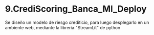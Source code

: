 # 9.CrediScoring_Banca_Ml_Deploy
Se diseño un modelo de riesgo crediticio, para luego desplegarlo en un ambiente web, mediante la libreria "StreamLit" de python

